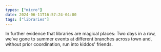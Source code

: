 ```yaml
---
types: ["micro"]
date: 2024-06-11T16:57:24-04:00
tags: ["libraries"]
---
```

In further evidence that libraries are magical places: Two days in a row, we've gone to summer events at different branches across town and, without prior coordination, run into kiddos' friends.
